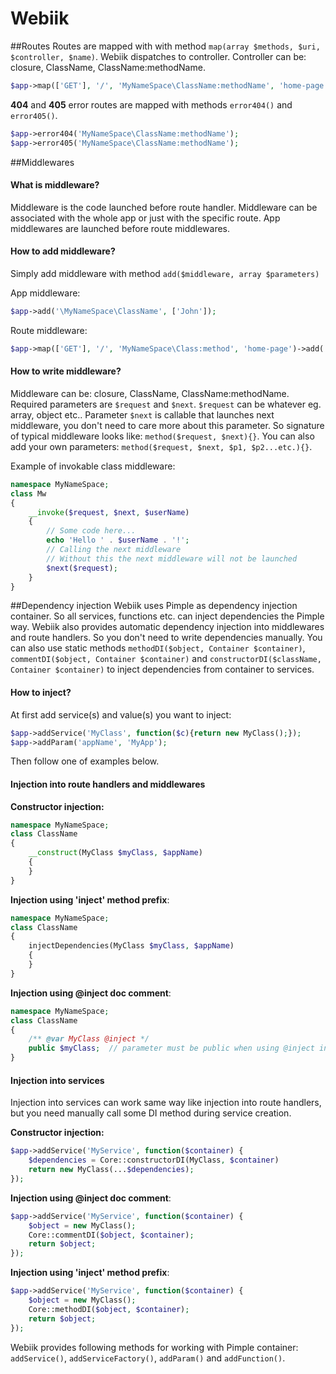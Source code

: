 # Webiik

##Routes
Routes are mapped with with method `map(array $methods, $uri, $controller, $name)`. Webiik dispatches to controller. Controller can be: closure, ClassName, ClassName:methodName.   
```php
$app->map(['GET'], '/', 'MyNameSpace\ClassName:methodName', 'home-page');
```

__404__ and __405__ error routes are mapped with methods `error404()` and `error405()`.
```php
$app->error404('MyNameSpace\ClassName:methodName');
$app->error405('MyNameSpace\ClassName:methodName');
```

##Middlewares
#### What is middleware?
Middleware is the code launched before route handler. Middleware can be associated with the whole app or 
just with the specific route. App middlewares are launched before route middlewares.

#### How to add middleware?
Simply add middleware with method `add($middleware, array $parameters)` 

App middleware:
```php
$app->add('\MyNameSpace\ClassName', ['John']);
```

Route middleware:
```php
$app->map(['GET'], '/', 'MyNameSpace\Class:method', 'home-page')->add('\MyNameSpace\ClassName', ['John']);
```

#### How to write middleware?
Middleware can be: closure, ClassName, ClassName:methodName. Required parameters are `$request` and `$next`. `$request` can be whatever eg. array, object etc.. Parameter `$next` is callable that launches next middleware, you don't need to care more about this parameter. So signature of typical middleware looks like: `method($request, $next){}`. You can also add your own parameters: `method($request, $next, $p1, $p2...etc.){}`.

Example of invokable class middleware:
```php
namespace MyNameSpace;
class Mw
{
    __invoke($request, $next, $userName)
    {
        // Some code here...
        echo 'Hello ' . $userName . '!';
        // Calling the next middleware
        // Without this the next middleware will not be launched
        $next($request);       
    }
}
```

##Dependency injection
Webiik uses Pimple as dependency injection container. So all services, functions etc. can inject dependencies the Pimple way. Webiik also provides automatic dependency injection into middlewares and route handlers. So you don't need to write dependencies manually. You can also use static methods `methodDI($object, Container $container)`, `commentDI($object, Container $container)` and `constructorDI($className, Container $container)` to inject dependencies from container to services.

#### How to inject?
At first add service(s) and value(s) you want to inject: 
```php
$app->addService('MyClass', function($c){return new MyClass();});
$app->addParam('appName', 'MyApp');
```

Then follow one of examples below.

#### Injection into route handlers and middlewares
__Constructor injection:__
```php 
namespace MyNameSpace;
class ClassName
{ 
    __construct(MyClass $myClass, $appName)
    {
    }
}
```

__Injection using 'inject' method prefix__:
```php 
namespace MyNameSpace;
class ClassName
{
    injectDependencies(MyClass $myClass, $appName)
    {
    }
}
```

__Injection using @inject doc comment__:
```php 
namespace MyNameSpace;
class ClassName
{
    /** @var MyClass @inject */
    public $myClass;  // parameter must be public when using @inject injection
}
```
#### Injection into services
Injection into services can work same way like injection into route handlers, but you need manually call some DI method during service creation.

__Constructor injection:__
```php
$app->addService('MyService', function($container) {
    $dependencies = Core::constructorDI(MyClass, $container)
    return new MyClass(...$dependencies);
});
```

__Injection using @inject doc comment__:
```php
$app->addService('MyService', function($container) {
    $object = new MyClass();
    Core::commentDI($object, $container);
    return $object;
});
```

__Injection using 'inject' method prefix__:
```php
$app->addService('MyService', function($container) {
    $object = new MyClass();
    Core::methodDI($object, $container);
    return $object;
});
```

Webiik provides following methods for working with Pimple container: `addService()`, `addServiceFactory()`, `addParam()` and `addFunction()`.